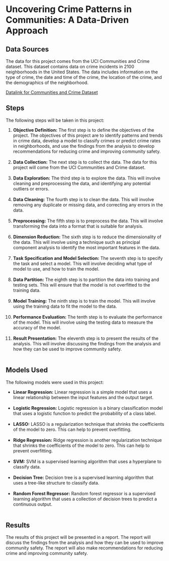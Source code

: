 <h1><strong>Uncovering Crime Patterns in Communities: A Data-Driven Approach</strong></h1>

<h2><strong>Data Sources</strong></h2>

<p>The data for this project comes from the UCI Communities and Crime dataset. This dataset contains data on crime incidents in 2100 neighborhoods in the United States. The data includes information on the type of crime, the date and time of the crime, the location of the crime, and the demographics of the neighborhood.</p>
<a href="https://archive.ics.uci.edu/ml/datasets/communities+and+crime">Datalink for Communities and Crime Dataset</a>


<h2><strong>Steps</strong></h2>

<p>The following steps will be taken in this project:</p>

<ol>
	<li><strong>Objective Definition:</strong> The first step is to define the objectives of the project. The objectives of this project are to identify patterns and trends in crime data, develop a model to classify crimes or predict crime rates in neighborhoods, and use the findings from the analysis to develop recommendations for reducing crime and improving community safety.</li>
  <br>
	<li><strong>Data Collection:</strong> The next step is to collect the data. The data for this project will come from the UCI Communities and Crime dataset.</li>
  <br>
	<li><strong>Data Exploration:</strong> The third step is to explore the data. This will involve cleaning and preprocessing the data, and identifying any potential outliers or errors.</li>
  <br>
	<li><strong>Data Cleaning:</strong> The fourth step is to clean the data. This will involve removing any duplicate or missing data, and correcting any errors in the data.</li>
  <br>
	<li><strong>Preprocessing:</strong> The fifth step is to preprocess the data. This will involve transforming the data into a format that is suitable for analysis.</li>
  <br>
	<li><strong>Dimension Reduction:</strong> The sixth step is to reduce the dimensionality of the data. This will involve using a technique such as principal component analysis to identify the most important features in the data.</li>
  <br>
	<li><strong>Task Specification and Model Selection:</strong> The seventh step is to specify the task and select a model. This will involve deciding what type of model to use, and how to train the model.</li>
  <br>
	<li><strong>Data Partition:</strong> The eighth step is to partition the data into training and testing sets. This will ensure that the model is not overfitted to the training data.</li>
  <br>
	<li><strong>Model Training:</strong> The ninth step is to train the model. This will involve using the training data to fit the model to the data.</li>
  <br>
	<li><strong>Performance Evaluation:</strong> The tenth step is to evaluate the performance of the model. This will involve using the testing data to measure the accuracy of the model.</li>
  <br>
	<li><strong>Result Presentation:</strong> The eleventh step is to present the results of the analysis. This will involve discussing the findings from the analysis and how they can be used to improve community safety.</li>
  <br>
</ol>

<h2><strong>Models Used</strong></h2>

<p>The following models were used in this project:</p>

<ul>
	<li><strong>Linear Regression:</strong> Linear regression is a simple model that uses a linear relationship between the input features and the output target.</li>
  <br>
	<li><strong>Logistic Regression:</strong> Logistic regression is a binary classification model that uses a logistic function to predict the probability of a class label.</li>
  <br>
	<li><strong>LASSO:</strong> LASSO is a regularization technique that shrinks the coefficients of the model to zero. This can help to prevent overfitting.</li>
  <br>
	<li><strong>Ridge Regression:</strong> Ridge regression is another regularization technique that shrinks the coefficients of the model to zero. This can help to prevent overfitting.</li>
  <br>
	<li><strong>SVM:</strong> SVM is a supervised learning algorithm that uses a hyperplane to classify data.</li>
  <br>
	<li><strong>Decision Tree:</strong> Decision tree is a supervised learning algorithm that uses a tree-like structure to classify data.</li>
  <br>
	<li><strong>Random Forest Regressor:</strong> Random forest regressor is a supervised learning algorithm that uses a collection of decision trees to predict a continuous output.</li>
  <br>
</ul>
<h2>Results</h2>
<p>The results of this project will be presented in a report. The report will discuss the findings from the analysis and how they can be used to improve community safety. The report will also make recommendations for reducing crime and improving community safety.</p>
